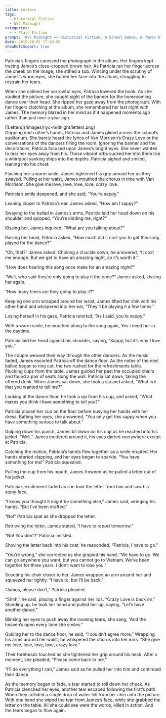 ```yaml
---
title: Letters
tags:
  - Historical Fiction
  - NYC Midnight
categories:
  - - Flash Fiction
prompt: 'NYC Midnight => Historical Fiction, A School Dance, A Photo Album'
date: 2019-10-01 17:20:50
showKofiSuport: true
---
```



Patricia’s fingers caressed the photograph in the album. Her fingers kept tracing James’s close-cropped brown hair. As Patricia ran her finger across the cheek on the image, she stifled a sob. Wincing under the scrutiny of James’s warm eyes, she buried her face into the album, struggling to restrain her tears.

When she calmed her sorrowful eyes, Patricia lowered the book. As she studied the picture, she caught sight of the banner for the homecoming dance over their head. She ripped her gaze away from the photograph.<!-- more --> With her fingers clutching at the album, she remembered her last night with James. The memory blazed in her mind as if it happened moments ago rather than just over a year ago.

<div class="embedded-image-right">![Letters](/images/nyc-midnight/letters.png)</div>Gripping each other’s hands, Patricia and James glided across the school’s auditorium. She barely heard the lyrics of Van Morrison’s Crazy Love or the conversations of the dancers filling the room. Ignoring the banner and the decorations, Patricia focused upon James’s bright eyes. She never wanted to tear her eyes away from his. Those vibrant orbs sucked her into them like a whirlpool yanking ships into the depths. Patricia sighed and smiled, leaning into his chest.

Flashing her a warm smile, James tightened his grip around her as they swayed. Pulling at her waist, James mouthed the chorus in time with Van Morrison. She give me love, love, love, love, crazy love.

Patricia’s smile deepened, and she said, “You’re sappy.”

Leaning closer to Patricia’s ear, James asked, “How am I sappy?”

Swaying to the ballad in James’s arms, Patricia laid her head down on his shoulder and quipped, “You’re kidding me, right?”

Kissing her, James inquired, “What are you talking about?”

Raising her head, Patricia asked, “How much did it cost you to get this song played for the dance?”

“Oh, that?” James asked. Choking a chuckle down, he answered, “It cost me enough. But we get to have an amazing night, so it’s worth it.”

“How does hearing this song once make for an amazing night?”

“Well, who said they’re only going to play it the once?” James asked, kissing her again.

“How many times are they going to play it?”

Keeping one arm wrapped around her waist, James lifted her chin with his other hand and whispered into her ear, “They’ll be playing it a few times.”

Losing herself in his gaze, Patricia retorted, “As I said, you’re sappy.”

With a warm smile, he mouthed along to the song again, Yes I need her in the daytime.

Patricia laid her head against his shoulder, saying, “Sappy, but it’s why I love you.”

The couple weaved their way through the other dancers. As the music faded, James escorted Patricia off the dance floor. As the notes of the next ballad began to ring out, the two rushed for the refreshments table. Plucking cups from the table, James guided her past the occupied chairs and found a pair of seats along the wall. Patricia sat down, taking the offered drink. When James sat down, she took a sip and asked, “What is it that you wanted to tell me?”

Looking at the dance floor, he took a sip from his cup, and asked, “What makes you think I have something to tell you?”

Patricia placed her cup on the floor before busying her hands with her dress. Batting her eyes, she answered, “You only get this sappy when you have something serious to talk about.”

Gulping down his punch, James bit down on his cup as he reached into his jacket. “Well,” James muttered around it, his eyes darted everywhere except at Patricia.

Catching the motion, Patricia’s hands flew together as a smile erupted. Her hands started clapping, and her eyes began to sparkle. “You have something for me!” Patricia squealed.

Pulling the cup from his mouth, James frowned as he pulled a letter out of his jacket.

Patricia’s excitement faded as she took the letter from him and saw his stony face.

“I know you thought it might be something else,” James said, wringing his hands. “But I’ve been drafted.”

“No!” Patricia spat as she dropped the letter.

Retrieving the letter, James stated, “I have to report tomorrow.”

“No! You don’t!” Patricia insisted.

Shoving the letter back into his coat, he responded, “Patricia, I have to go.”

“You’re wrong,” she corrected as she gripped his hand. “We have to go. We can go anywhere you want, but you cannot go to Vietnam. We’ve been together for three years. I don’t want to lose you.”

Scooting his chair closer to her, James wrapped an arm around her and squeezed her tightly. “I have to, but I’ll be back.”

“James, please don’t,” Patricia pleaded.

“Shhh,” he said, placing a finger against her lips. “Crazy Love is back on.” Standing up, he took her hand and pulled her up, saying, “Let’s have another dance.”

Blinking her eyes to push away the looming tears, she sang, “And the heaven’s open every time she smiles.”

Guiding her to the dance floor, he said, “I couldn’t agree more.” Wrapping his arms around her waist, he whispered the chorus into her ears. “She give me love, love, love, love, crazy love.”

Their foreheads touched as she tightened her grip around his neck. After a moment, she pleaded, “Please come back to me.”

“I’ll do everything I can,” James said as he pulled her into him and continued their dance.

As the memory began to fade, a tear started to roll down her cheek. As Patricia clenched her eyes, another tear escaped following the first’s path. When they collided a single drop of water fell from her chin onto the picture. With one hand she wiped the tear from James’s face, while she grabbed the letter on the table. All she could see were the words, killed in action. And the tears began to flow again.